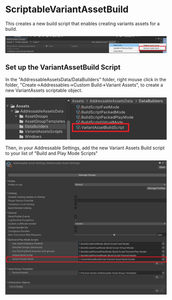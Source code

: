 # ScriptableVariantAssetBuild

This creates a new build script that enables creating variants assets for a build.

![](./Images/buildScript.jpg)

## Set up the VariantAssetBuild Script

In the "AddressableAssetsData/DataBuilders" folder, right mouse click in the folder, "Create->Addressables->Custom Build->Variant Assets", to create a new VariantAssets scriptable object.

![](./Images/DataBuilders.jpg)

Then, in your Addressable Settings, add the new Variant Assets Build script to your list of "Build and Play Mode Scripts"

![](./Images/aaSettings.jpg)
